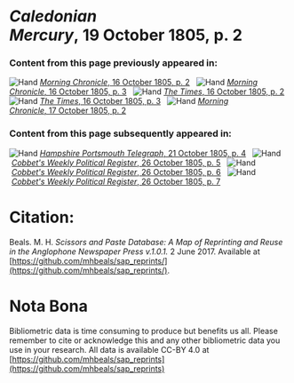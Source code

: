 # *Caledonian Mercury*, 19 October 1805, p. 2  
  
### Content from this page previously appeared in:  
![Hand](http://scissorsandpaste.net/wp-content/uploads/2017/06/smallhandpointer.png) [*Morning Chronicle*, 16 October 1805, p. 2](https://mhbeals.github.io/sap_html/Morning-Chronicle/Morning-Chronicle-16-October-1805-p-2)  
![Hand](http://scissorsandpaste.net/wp-content/uploads/2017/06/smallhandpointer.png) [*Morning Chronicle*, 16 October 1805, p. 3](https://mhbeals.github.io/sap_html/Morning-Chronicle/Morning-Chronicle-16-October-1805-p-3)  
![Hand](http://scissorsandpaste.net/wp-content/uploads/2017/06/smallhandpointer.png) [*The Times*, 16 October 1805, p. 2](https://mhbeals.github.io/sap_html/The-Times/The-Times-16-October-1805-p-2)  
![Hand](http://scissorsandpaste.net/wp-content/uploads/2017/06/smallhandpointer.png) [*The Times*, 16 October 1805, p. 3](https://mhbeals.github.io/sap_html/The-Times/The-Times-16-October-1805-p-3)  
![Hand](http://scissorsandpaste.net/wp-content/uploads/2017/06/smallhandpointer.png) [*Morning Chronicle*, 17 October 1805, p. 2](https://mhbeals.github.io/sap_html/Morning-Chronicle/Morning-Chronicle-17-October-1805-p-2)  
  
### Content from this page subsequently appeared in:  
![Hand](http://scissorsandpaste.net/wp-content/uploads/2017/06/smallhandpointer.png) [*Hampshire Portsmouth Telegraph*, 21 October 1805, p. 4](https://mhbeals.github.io/sap_html/Hampshire-Portsmouth-Telegraph/Hampshire-Portsmouth-Telegraph-21-October-1805-p-4)  
![Hand](http://scissorsandpaste.net/wp-content/uploads/2017/06/smallhandpointer.png) [*Cobbet's Weekly Political Register*, 26 October 1805, p. 5](https://mhbeals.github.io/sap_html/Cobbet's-Weekly-Political-Register/Cobbet's-Weekly-Political-Register-26-October-1805-p-5)  
![Hand](http://scissorsandpaste.net/wp-content/uploads/2017/06/smallhandpointer.png) [*Cobbet's Weekly Political Register*, 26 October 1805, p. 6](https://mhbeals.github.io/sap_html/Cobbet's-Weekly-Political-Register/Cobbet's-Weekly-Political-Register-26-October-1805-p-6)  
![Hand](http://scissorsandpaste.net/wp-content/uploads/2017/06/smallhandpointer.png) [*Cobbet's Weekly Political Register*, 26 October 1805, p. 7](https://mhbeals.github.io/sap_html/Cobbet's-Weekly-Political-Register/Cobbet's-Weekly-Political-Register-26-October-1805-p-7)  


# Citation: 

Beals. M. H. *Scissors and Paste Database: A Map of Reprinting and Reuse in the Anglophone Newspaper Press v.1.0.1.* 2 June 2017. Available at [https://github.com/mhbeals/sap_reprints/](https://github.com/mhbeals/sap_reprints/). 

# Nota Bona

Bibliometric data is time consuming to produce but benefits us all. Please remember to cite or acknowledge this and any other bibliometric data you use in your research. All data is available CC-BY 4.0 at [https://github.com/mhbeals/sap_reprints](https://github.com/mhbeals/sap_reprints)